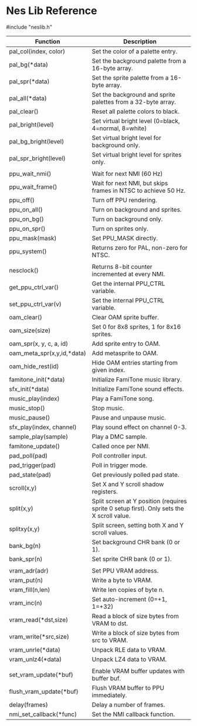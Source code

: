 # Nes Lib Reference
#include "neslib.h"

| Function                         | Description                                                         |
|----------------------------------|---------------------------------------------------------------------|
pal_col(index, color)              | Set the color of a palette entry.  <br>
pal_bg(*data)                      | Set the background palette from a  16-byte array. <br>
pal_spr(*data)                     | Set the sprite palette from a 16-byte  array. <br>
pal_all(*data)                     | Set the background and sprite  palettes from a 32-byte array. <br>
pal_clear()                        | Reset all palette colors to black. <br>
pal_bright(level)                  | Set virtual bright level (0=black,  4=normal, 8=white) <br>
pal_bg_bright(level)               | Set virtual bright level for background only. <br>
pal_spr_bright(level)              | Set virtual bright level for sprites  only. <br>
|                                  | |
ppu_wait_nmi()                     | Wait for next NMI (60 Hz) <br>
ppu_wait_frame()                   | Wait for next NMI, but skips frames  in NTSC to achieve 50 Hz.<br>
ppu_off()                          | Turn off PPU rendering.  <br>
ppu_on_all()                       | Turn on background and sprites.<br>
ppu_on_bg()                        | Turn on background only. <br>
ppu_on_spr()                       | Turn on sprites only. <br>
ppu_mask(mask)                     | Set PPU_MASK directly.  <br>
ppu_system()                       | Returns zero for PAL, non-zero for  NTSC. <br>
|                                  | |
nesclock()                         | Returns 8-bit counter incremented  at every NMI. <br>
get_ppu_ctrl_var()                 | Get the internal PPU_CTRL variable.  <br>
set_ppu_ctrl_var(v)                | Set the internal PPU_CTRL variable. <br>
oam_clear()                        | Clear OAM sprite buffer.   <br>
oam_size(size)                     | Set 0 for 8x8 sprites, 1 for 8x16  sprites.  <br>
oam_spr(x, y, c, a, id)            | Add sprite entry to OAM.  <br>
oam_meta_spr(x,y,id,*data)         | Add metasprite to OAM. <br>
oam_hide_rest(id)                  | Hide OAM entries starting from  given index.  <br>
famitone_init(*data)               | Initialize FamiTone music library.  <br>
sfx_init(*data)                    | Initialize FamiTone sound effects.   <br>
music_play(index)                  | Play a FamiTone song.  <br> 
music_stop()                       | Stop music. <br>  
music_pause()                      | Pause and unpause music.   <br>
sfx_play(index, channel)           | Play sound effect on channel 0-3.  <br> 
sample_play(sample)                | Play a DMC sample.   <br>
famitone_update()                  | Called once per NMI.  <br>
pad_poll(pad)                      | Poll controller input. <br> 
pad_trigger(pad)                   | Poll in trigger mode.  <br> 
pad_state(pad)                     | Get previously polled pad state. <br> 
scroll(x,y)                        | Set X and Y scroll shadow registers.<br> 
split(x,y)                         | Split screen at Y position (requires sprite 0 setup first). Only sets the X scroll value. <br>   
splitxy(x,y)                       | Split screen, setting both X and Y  scroll values. <br> 
bank_bg(n)                         | Set background CHR bank (0 or 1). <br>  
bank_spr(n)                        | Set sprite CHR bank (0 or 1). <br> 
|                                  | |
vram_adr(adr)                      | Set PPU VRAM address. <br> 
vram_put(n)                        | Write a byte to VRAM. <br> 
vram_fill(n,len)                   | Write len copies of byte n. <br>
vram_inc(n)                        | Set auto-increment (0=+1, 1=+32) <br>
vram_read(*dst,size)               | Read a block of size bytes from  VRAM to dst. <br>
vram_write(*src,size)              | Write a block of size bytes from src  to VRAM. <br>
vram_unrle(*data)                  | Unpack RLE data to VRAM. <br>
vram_unlz4(*data)                  | Unpack LZ4 data to VRAM. <br>
|                                  | |
set_vram_update(*buf)              | Enable VRAM buffer updates with  buffer buf. <br>
flush_vram_update(*buf)            | Flush VRAM buffer to PPU immediately.  <br>
delay(frames)                      | Delay a number of frames. <br>
nmi_set_callback(*func)            | Set the NMI callback function. 

